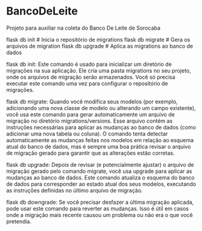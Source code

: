 # BancoDeLeite
Projeto para auxiliar na coleta do Banco De Leite de Sorocaba

flask db init  # Inicia o repositório de migrations
flask db migrate  # Gera os arquivos de migration
flask db upgrade  # Aplica as migrations ao banco de dados

flask db init: Este comando é usado para inicializar um diretório de migrações na sua aplicação. Ele cria uma pasta migrations no seu projeto, onde os arquivos de migração serão armazenados. Você só precisa executar este comando uma vez para configurar o repositório de migrações.

flask db migrate: Quando você modifica seus modelos (por exemplo, adicionando uma nova classe de modelo ou alterando um campo existente), você usa este comando para gerar automaticamente um arquivo de migração no diretório migrations/versions. Esse arquivo contém as instruções necessárias para aplicar as mudanças ao banco de dados (como adicionar uma nova tabela ou coluna). O comando tenta detectar automaticamente as mudanças feitas nos modelos em relação ao esquema atual do banco de dados, mas é sempre uma boa prática revisar o arquivo de migração gerado para garantir que as alterações estão corretas.

flask db upgrade: Depois de revisar (e potencialmente ajustar) o arquivo de migração gerado pelo comando migrate, você usa upgrade para aplicar as mudanças ao banco de dados. Este comando atualiza o esquema do banco de dados para corresponder ao estado atual dos seus modelos, executando as instruções definidas no último arquivo de migração.

flask db downgrade: Se você precisar desfazer a última migração aplicada, pode usar este comando para reverter as mudanças. Isso é útil em casos onde a migração mais recente causou um problema ou não era o que você pretendia.